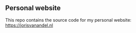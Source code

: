 ## Personal website
This repo contains the source code for my personal website: https://jorisvanandel.nl